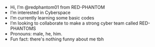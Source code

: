 -  Hi, I’m @redphantom01 from RED-PHANTOM
-  I’m interested in Cyberspace 
-  I’m currently learning some basic codes
-  I’m looking to collaborate to make a strong cyber team called RED-PHANTOMS
-  Pronouns: male, he, him.
-  Fun fact: there's nothing funny about me tbh 

<!---
redphantom01/redphantom01 is a ✨ special ✨ repository because its `README.md` (this file) appears on your GitHub profile.
You can click the Preview link to take a look at your changes.
--->
